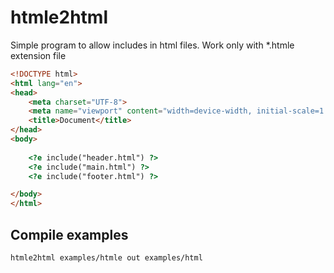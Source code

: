 # htmle2html

Simple program to allow includes in html files. Work only with *.htmle extension file


```html
<!DOCTYPE html>
<html lang="en">
<head>
    <meta charset="UTF-8">
    <meta name="viewport" content="width=device-width, initial-scale=1.0">
    <title>Document</title>
</head>
<body>
    
    <?e include("header.html") ?>
    <?e include("main.html") ?>
    <?e include("footer.html") ?>

</body>
</html>
```

## Compile examples

```bash
htmle2html examples/htmle out examples/html
